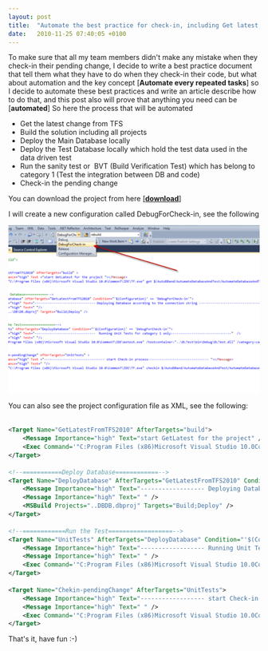 ```yaml
---
layout: post
title:  "Automate the best practice for check-in, including Get latest, deploy DB, Run test, check-in"
date:   2010-11-25 07:40:05 +0100
---
```


To make sure that all my team members didn\'t make any mistake when they check-in their pending change, I decide to write a best practice document that tell them what they have to do when they check-in their code, but what about automation and the key concept [**Automate every repeated tasks**] so I decide to automate these best practices and write an article describe how to do that, and this post also will prove that anything you need can be [**automated**] So here the process that will be automated

-   Get the latest change from TFS
-   Build the solution including all projects
-   Deploy the Main Database locally
-   Deploy the Test Database locally which hold the test data used in
    the data driven test
-   Run the sanity test or  BVT (Build Verification Test) which has
    belong to category 1 (Test the integration between DB and code)
-   Check-in the pending change

You can download the project from here [[**download**]](http://cid-4bcaa16d27b46600.office.live.com/self.aspx/Blog%20New%20Docs%20only/MS%20Build/Get%20latest%5EJDeploy%20DB%20and%20Run%20test%20using%20MSBuild/AutomateDatabaseAndTest.zip "Download the project")

I will create a new configuration called DebugForCheck-in, see the following 

[![Project File](/assets/images/2010/11/Project.png)](/assets/images/2010/11/Project.png)

You can also see the project configuration file as XML, see the following:

```xml

<Target Name="GetLatestFromTFS2010" AfterTargets="build">
    <Message Importance="high" Text="start GetLatest for the project" />
    <Exec Command='"C:Program Files (x86)Microsoft Visual Studio 10.0Common7IDETF.exe" get $/AutoDBand/AutomateDatabaseAndTest/AutomateDatabaseAndTest /recursive /login:YourUsername,YourPassword' ContinueOnError='false' />
</Target>

<!--===========Deploy Database============-->
<Target Name="DeployDatabase" AfterTargets="GetLatestFromTFS2010" Condition="'$(Configuration)' == 'DebugForCheck-in'">
    <Message Importance="high" Text="------------------ Deploying Database according to the connection string ------------------ " />
    <Message Importance="high" Text=" " />
    <MSBuild Projects="..DBDB.dbproj" Targets="Build;Deploy" />
</Target>

<!--============Run the Test==================-->
<Target Name="UnitTests" AfterTargets="DeployDatabase" Condition="'$(Configuration)' == 'DebugForCheck-in'">
    <Message Importance="high" Text="------------------ Running Unit Tests for category 1 only ------------------" />
    <Message Importance="high" Text=" " />
    <Exec Command='"C:Program Files (x86)Microsoft Visual Studio 10.0Common7IDEmstest.exe" /testcontainer:"..BLTestbinDebugBLTest.dll" /category:cat1' />
</Target>

<Target Name="Chekin-pendingChange" AfterTargets="UnitTests">
    <Message Importance="high" Text="------------------ start Check-in process ------------------" />
    <Message Importance="high" Text=" " />
    <Exec Command='"C:Program Files (x86)Microsoft Visual Studio 10.0Common7IDETF.exe" checkin $/AutoDBand/AutomateDatabaseAndTest/AutomateDatabaseAndTest /recursive /login:YourUsername,YourPassword' ContinueOnError='false' />
</Target>

```

That\'s it, have fun :-)

